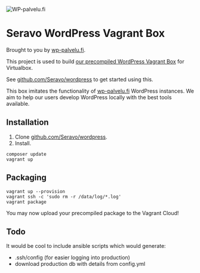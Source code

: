 ![WP-palvelu.fi](https://wp-palvelu.fi/wp-content/uploads/2015/01/wp-palvelu-header.jpg)

# Seravo WordPress Vagrant Box

Brought to you by [wp-palvelu.fi](http://wp-palvelu.fi).

This project is used to build [our precompiled WordPress Vagrant Box](https://vagrantcloud.com/seravo/boxes/wordpress) for Virtualbox.

See [github.com/Seravo/wordpress](https://github.com/Seravo/wordpress) to get started using this.

This box imitates the functionality of [wp-palvelu.fi](http://wp-palvelu.fi) WordPress instances. We aim to help our users develop WordPress locally with the best tools available.

## Installation

1. Clone [github.com/Seravo/wordpress](https://github.com/Seravo/wordpress).
2. Install.
```
composer update
vagrant up
````

## Packaging

```
vagrant up --provision
vagrant ssh -c 'sudo rm -r /data/log/*.log'
vagrant package
```

You may now upload your precompiled package to the Vagrant Cloud!


## Todo

It would be cool to include ansible scripts which would generate:
* .ssh/config (for easier logging into production)
* download production db with details from config.yml
